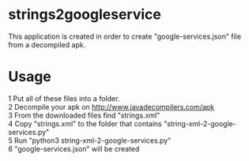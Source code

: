 # strings2googleservice
This application is created in order to create "google-services.json" file from a decompiled apk.

# Usage
1 Put all of these files into a folder.  
2 Decompile your apk on http://www.javadecompilers.com/apk  
3 From the downloaded files find "strings.xml"  
4 Copy "strings.xml" to the folder that contains "string-xml-2-google-services.py"  
5 Run "python3 string-xml-2-google-services.py"  
6 "google-services.json" will be created
